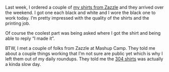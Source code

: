 Last week, I ordered a couple of [my shirts from
Zazzle](http://devhawk.net/2006/02/16/Introducting+DevHawk+Designs.aspx)
and they arrived over the weekend. I got one each black and white and I
wore the black one to work today. I’m pretty impressed with the quality
of the shirts and the printing job.

Of course the coolest part was being asked where I got the shirt and
being able to reply “I made it”.

BTW, I met a couple of folks from Zazzle at Mashup Camp. They told me
about a couple things working that I’m not sure are public yet which is
why I left them out of my daily roundups. They told me the [304
shirts](http://devhawk.net/2006/02/17/First+TShirt+Sale.aspx) was
actually a kinda slow day.
